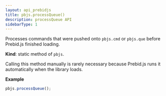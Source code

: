 ```yaml
---
layout: api_prebidjs
title: pbjs.processQueue()
description: processQueue API
sidebarType: 1
---
```


Processes commands that were pushed onto `pbjs.cmd` or `pbjs.que` before Prebid.js finished loading.

**Kind**: static method of `pbjs`.

Calling this method manually is rarely necessary because Prebid.js runs it automatically when the library loads.

**Example**

```javascript
pbjs.processQueue();
```
